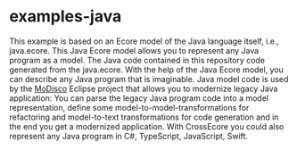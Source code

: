 # examples-java

This example is based on an Ecore model of the Java language itself, i.e., java.ecore. 
This Java Ecore model allows you to represent any Java program as a model. 
The Java code contained in this repository code generated from the java.ecore.
With the help of the Java Ecore model, you can describe any Java program that is imaginable.
Java model code is used by the [MoDisco](https://www.eclipse.org/MoDisco/) Eclipse project that allows you to modernize legacy Java application: You can parse the legacy Java program code into a model representation, define some model-to-model-transformations for refactoring and model-to-text transformations for code generation and in the end you get a modernized application.
With CrossEcore you could also represent any Java program in C#, TypeScript, JavaScript, Swift.
